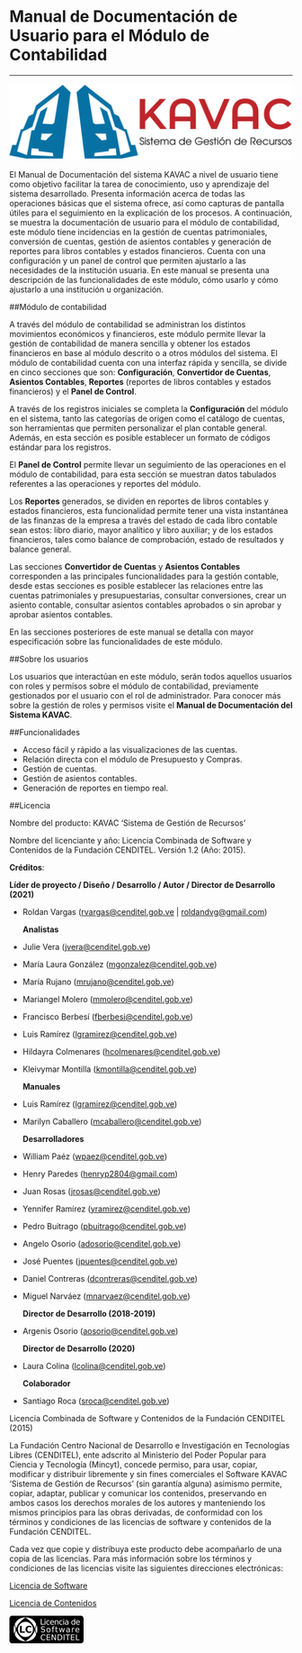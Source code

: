 # Manual de Documentación de Usuario para el Módulo de Contabilidad
*******************************************************************

![Screenshot](img/logokavac.png#imagen)

El Manual de Documentación del sistema KAVAC a nivel de usuario tiene como objetivo facilitar la tarea de conocimiento, uso y aprendizaje del sistema desarrollado. Presenta información acerca de todas las operaciones básicas que el sistema ofrece, así como capturas de pantalla útiles para el seguimiento en la explicación de los procesos. A continuación, se muestra la documentación de usuario para el módulo de contabilidad, este módulo tiene incidencias en la gestión de cuentas patrimoniales, conversión de cuentas, gestión de asientos contables y generación de reportes para libros contables y estados financieros. Cuenta con una configuración y un panel de control que permiten ajustarlo a las necesidades de la institución usuaria. En este manual se presenta una descripción de las funcionalidades de este módulo, cómo usarlo y cómo ajustarlo a una institución u organización.


##Módulo de contabilidad

A través del módulo de contabilidad se administran los distintos movimientos económicos y financieros, este módulo permite llevar la gestión de contabilidad de manera sencilla y obtener los estados financieros en base al módulo descrito o a otros módulos del sistema. El módulo de contabilidad cuenta con una interfaz rápida y sencilla, se divide en cinco secciones que son: **Configuración**, **Convertidor de Cuentas**, **Asientos Contables**, **Reportes** (reportes de libros contables y estados financieros) y el **Panel de Control**.

A través de los registros iniciales se completa la **Configuración** del módulo en el sistema, tanto las categorías de origen como el catálogo de cuentas, son herramientas que permiten personalizar el plan contable general. Además, en esta sección es posible establecer un formato de códigos estándar para los registros.

El **Panel de Control** permite llevar un seguimiento de las operaciones en el módulo de contabilidad, para esta sección se muestran datos tabulados referentes a las operaciones y reportes del módulo.

Los **Reportes** generados, se dividen en reportes de libros contables y estados financieros, esta funcionalidad permite tener una vista instantánea de las finanzas de la empresa a través del estado de cada libro contable sean estos: libro diario, mayor analítico y libro auxiliar; y de los estados financieros, tales como balance de comprobación, estado de resultados y balance general. 

Las secciones **Convertidor de Cuentas** y **Asientos Contables** corresponden a las principales funcionalidades para la gestión contable, desde estas secciones es posible establecer las relaciones entre las cuentas patrimoniales y presupuestarias, consultar conversiones, crear un asiento contable, consultar asientos contables aprobados o sin aprobar y aprobar asientos contables.

En las secciones posteriores de este manual se detalla con mayor especificación sobre las funcionalidades de este módulo.

##Sobre los usuarios


Los usuarios que interactúan en este módulo, serán todos aquellos usuarios con roles y permisos sobre el módulo de contabilidad, previamente gestionados por el usuario con el rol de administrador. Para conocer más sobre la gestión de roles y permisos visite el **Manual de Documentación del Sistema KAVAC**.

##Funcionalidades

- Acceso fácil y rápido a las visualizaciones de las cuentas.
- Relación directa con el módulo de Presupuesto y Compras.
- Gestión de cuentas.
- Gestión de asientos contables.
- Generación de reportes en tiempo real.

##Licencia

Nombre del producto: KAVAC ‘Sistema de Gestión de Recursos’

   Nombre del licenciante y año: Licencia Combinada de Software y Contenidos de la Fundación CENDITEL. Versión 1.2 (Año: 2015).

   **Créditos**: 
   
   **Líder de proyecto / Diseño / Desarrollo / Autor / Director de Desarrollo (2021)**

- Roldan Vargas (rvargas@cenditel.gob.ve | roldandvg@gmail.com)

   **Analistas**

- Julie Vera (jvera@cenditel.gob.ve)
- María Laura González (mgonzalez@cenditel.gob.ve)
- María Rujano (mrujano@cenditel.gob.ve)
- Mariangel Molero (mmolero@cenditel.gob.ve)
- Francisco Berbesí (fberbesi@cenditel.gob.ve)
- Luis Ramírez (lgramirez@cenditel.gob.ve)
- Hildayra Colmenares (hcolmenares@cenditel.gob.ve)
- Kleivymar Montilla (kmontilla@cenditel.gob.ve)

   **Manuales**

- Luis Ramírez (lgramirez@cenditel.gob.ve)
- Marilyn Caballero (mcaballero@cenditel.gob.ve)

   **Desarrolladores**

- William Paéz (wpaez@cenditel.gob.ve)
- Henry Paredes (henryp2804@gmail.com)
- Juan Rosas (jrosas@cenditel.gob.ve)
- Yennifer Ramírez (yramirez@cenditel.gob.ve)
- Pedro Buitrago (pbuitrago@cenditel.gob.ve)
- Angelo Osorio (adosorio@cenditel.gob.ve)
- José Puentes (jpuentes@cenditel.gob.ve)
- Daniel Contreras (dcontreras@cenditel.gob.ve)
- Miguel Narváez (mnarvaez@cenditel.gob.ve)

   **Director de Desarrollo (2018-2019)**

- Argenis Osorio (aosorio@cenditel.gob.ve)
   
   **Director de Desarrollo (2020)**
   
- Laura Colina (lcolina@cenditel.gob.ve)

   **Colaborador**

- Santiago Roca (sroca@cenditel.gob.ve)


Licencia Combinada de Software y Contenidos de la Fundación CENDITEL (2015)  


La Fundación Centro Nacional de Desarrollo e Investigación en Tecnologías Libres (CENDITEL), ente adscrito al Ministerio del Poder Popular para  Ciencia y Tecnología (Mincyt), concede permiso, para usar, copiar, modificar y distribuir libremente y sin fines comerciales el Software KAVAC ‘Sistema de Gestión de Recursos’ (sin garantía alguna) asimismo permite, copiar, adaptar, publicar y comunicar los contenidos, preservando en ambos casos los derechos morales de los autores y manteniendo los mismos principios para las obras derivadas, de conformidad con los términos y condiciones de las licencias de software y contenidos de la Fundación CENDITEL.


Cada vez que copie y distribuya este producto debe acompañarlo de una copia de las licencias. Para más información sobre los términos y condiciones de las licencias visite las siguientes direcciones electrónicas:  


[Licencia de Software](http://conocimientolibre.cenditel.gob.ve/licencia-de-software-v-1-3/)

[Licencia de Contenidos](http://conocimientolibre.cenditel.gob.ve/licencias/)

![Screenshot](img/licencia.png)






